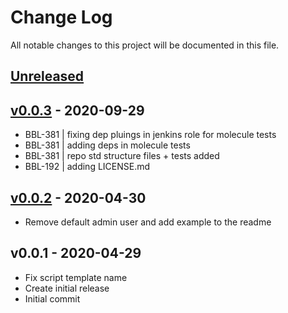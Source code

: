 # Change Log

All notable changes to this project will be documented in this file.

<a name="unreleased"></a>
## [Unreleased]



<a name="v0.0.3"></a>
## [v0.0.3] - 2020-09-29

- BBL-381 | fixing dep pluings in jenkins role for molecule tests
- BBL-381 | adding deps in molecule tests
- BBL-381 | repo std structure files + tests added
- BBL-192 | adding LICENSE.md


<a name="v0.0.2"></a>
## [v0.0.2] - 2020-04-30

- Remove default admin user and add example to the readme


<a name="v0.0.1"></a>
## v0.0.1 - 2020-04-29

- Fix script template name
- Create initial release
- Initial commit


[Unreleased]: https://github.com/binbashar/ansible-role-jenkins-matrix-based-strategy/compare/v0.0.3...HEAD
[v0.0.3]: https://github.com/binbashar/ansible-role-jenkins-matrix-based-strategy/compare/v0.0.2...v0.0.3
[v0.0.2]: https://github.com/binbashar/ansible-role-jenkins-matrix-based-strategy/compare/v0.0.1...v0.0.2
